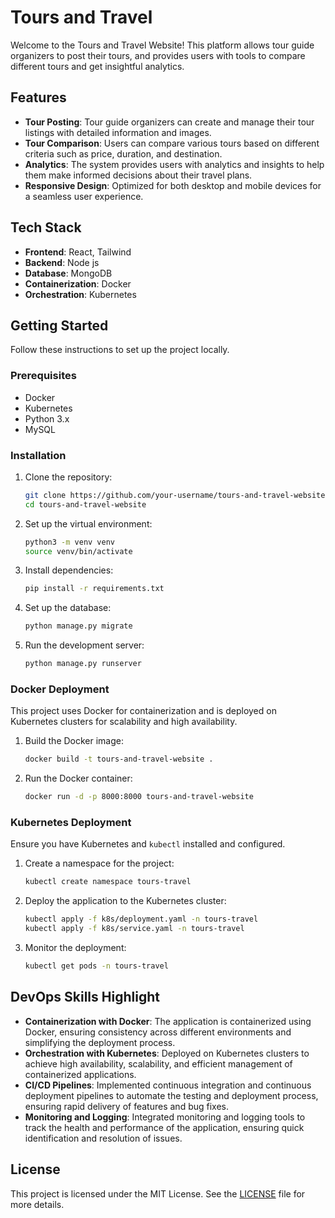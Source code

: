 # Tours and Travel 

Welcome to the Tours and Travel Website! This platform allows tour guide organizers to post their tours, and provides users with tools to compare different tours and get insightful analytics.

## Features

- **Tour Posting**: Tour guide organizers can create and manage their tour listings with detailed information and images.
- **Tour Comparison**: Users can compare various tours based on different criteria such as price, duration, and destination.
- **Analytics**: The system provides users with analytics and insights to help them make informed decisions about their travel plans.
- **Responsive Design**: Optimized for both desktop and mobile devices for a seamless user experience.

## Tech Stack

- **Frontend**: React, Tailwind
- **Backend**: Node js
- **Database**: MongoDB
- **Containerization**: Docker
- **Orchestration**: Kubernetes

## Getting Started

Follow these instructions to set up the project locally.

### Prerequisites

- Docker
- Kubernetes
- Python 3.x
- MySQL

### Installation

1. Clone the repository:
    ```sh
    git clone https://github.com/your-username/tours-and-travel-website.git
    cd tours-and-travel-website
    ```

2. Set up the virtual environment:
    ```sh
    python3 -m venv venv
    source venv/bin/activate
    ```

3. Install dependencies:
    ```sh
    pip install -r requirements.txt
    ```

4. Set up the database:
    ```sh
    python manage.py migrate
    ```

5. Run the development server:
    ```sh
    python manage.py runserver
    ```

### Docker Deployment

This project uses Docker for containerization and is deployed on Kubernetes clusters for scalability and high availability.

1. Build the Docker image:
    ```sh
    docker build -t tours-and-travel-website .
    ```

2. Run the Docker container:
    ```sh
    docker run -d -p 8000:8000 tours-and-travel-website
    ```

### Kubernetes Deployment

Ensure you have Kubernetes and `kubectl` installed and configured.

1. Create a namespace for the project:
    ```sh
    kubectl create namespace tours-travel
    ```

2. Deploy the application to the Kubernetes cluster:
    ```sh
    kubectl apply -f k8s/deployment.yaml -n tours-travel
    kubectl apply -f k8s/service.yaml -n tours-travel
    ```

3. Monitor the deployment:
    ```sh
    kubectl get pods -n tours-travel
    ```

## DevOps Skills Highlight

- **Containerization with Docker**: The application is containerized using Docker, ensuring consistency across different environments and simplifying the deployment process.
- **Orchestration with Kubernetes**: Deployed on Kubernetes clusters to achieve high availability, scalability, and efficient management of containerized applications.
- **CI/CD Pipelines**: Implemented continuous integration and continuous deployment pipelines to automate the testing and deployment process, ensuring rapid delivery of features and bug fixes.
- **Monitoring and Logging**: Integrated monitoring and logging tools to track the health and performance of the application, ensuring quick identification and resolution of issues.


## License

This project is licensed under the MIT License. See the [LICENSE](LICENSE) file for more details.
